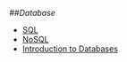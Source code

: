 ##_Database_

- [SQL](sql.md)
- [NoSQL](nosql.md)
- [Introduction to Databases](https://www.coursera.org/course/db)